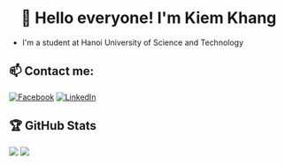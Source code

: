 <h1 align="center">🌈 Hello everyone! I'm Kiem Khang</h1>

- I'm a student at Hanoi University of Science and Technology

## 📫 Contact me:
[![Facebook](https://img.shields.io/badge/Facebook-%231877F2.svg?logo=Facebook&logoColor=white)](https://www.facebook.com/k.khang299) 
[![LinkedIn](https://img.shields.io/badge/LinkedIn-%230077B5.svg?logo=linkedin&logoColor=white)](https://www.linkedin.com/in/khang-ki%C3%AAm-03035732b/)

## 🏆 GitHub Stats
![](https://github-readme-stats.vercel.app/api?username=Cutecatttt&theme=dark&hide_border=false&include_all_commits=false&count_private=false)
![](https://github-readme-streak-stats.herokuapp.com/?user=Cutecatttt&theme=dark&hide_border=false)
<!--
**Cutecatttt/Cutecatttt** is a ✨ _special_ ✨ repository because its `README.md` (this file) appears on your GitHub profile.

Here are some ideas to get you started:

- 🔭 I’m currently working on ...
- 🌱 I’m currently learning ...
- 👯 I’m looking to collaborate on ...
- 🤔 I’m looking for help with ...
- 💬 Ask me about ...
- 📫 How to reach me: ...
- 😄 Pronouns: ...
- ⚡ Fun fact: ...
-->
